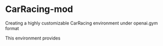 # CarRacing-mod
Creating a highly customizable CarRacing environment under openai.gym format

This environment provides 
